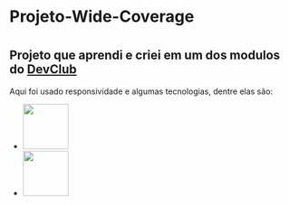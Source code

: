 <h1>Projeto-Wide-Coverage<h1/>

<h2>Projeto que aprendi e criei em um dos modulos do <a href="https://rodolfomori.com.br/devclub">DevClub<a/></a></h2>

<p>Aqui foi usado responsividade e algumas tecnologias, dentre elas são:</p>

  - <img src="https://img.shields.io/badge/HTML5-E34F26?style=for-the-badge&logo=html5&logoColor=white" width="80px">
  - <img src="https://img.shields.io/badge/CSS3-1572B6?style=for-the-badge&logo=css3&logoColor=white" width="80px">

  
